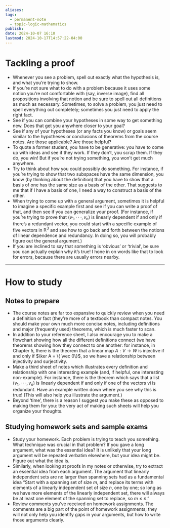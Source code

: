 ```yaml
---
aliases: 
tags:
  - permanent-note
  - topic-logic-mathematics
publish: 
date: 2024-10-07 16:10
lastmod: 2024-10-17T14:57:22-04:00
---
```

# Tackling a proof

- Whenever you see a problem, spell out exactly what the hypothesis is, and what you’re trying to show. 
- If you’re not sure what to do with a problem because it uses some notion you’re not comfortable with (say, inverse image), find all propositions involving that notion and be sure to spell out all definitions as much as necessary. Sometimes, to solve a problem, you just need to spell everything out completely; sometimes you just need to apply the right fact. 
- See if you can combine your hypotheses in some way to get something new. Does that get you anywhere closer to your goal? 
- See if any of your hypotheses (or any facts you know) or goals seem similar to the hypotheses or conclusions of theorems from the course notes. Are those applicable? Are those helpful? 
- To quote a former student, you have to be generative: you have to come up with ideas and see if they work. If they don’t, you scrap them. If they do, you win! But if you’re not trying something, you won’t get much anywhere. 
- Try to think about how you could possibly do something. For instance, if you’re trying to show that two subspaces have the same dimension, you know (by thinking about the definition) that you have to show that a basis of one has the same size as a basis of the other. That suggests to me that if I have a basis of one, I need a way to construct a basis of the other. 
- When trying to come up with a general argument, sometimes it is helpful to imagine a specific example first and see if you can write a proof of that, and then see if you can generalize your proof. (For instance, if you’re trying to prove that $(v_1, · · · , v_n)$ is linearly dependent if and only if there’s a redundant vector, you could start with a specific example of five vectors in $\mathbb  R^3$ and see how to go back and forth between the notions of linear dependence and redundancy. In doing so, you will probably figure out the general argument.)
- If you are inclined to say that something is ‘obvious’ or ‘trivial’, be sure you can actually explain why it’s true! I hone in on words like that to look for errors, because there are usually errors nearby.

---

# How to study
## Notes to prepare
- The course notes are far too expansive to quickly review when you need a definition or fact (they’re more of a textbook than compact notes. You should make your own much more concise notes, including definitions and major (frequently used) theorems, which is much faster to scan.
- In addition to your reference sheet, I also encourage you to make a flowchart showing how all the different definitions connect (we have theorems showing how they connect to one another: for instance, in Chapter 5, there is the theorem that a linear map $A : V \to W$ is injective if and only if  $\ker A = \{ \vec 0\}$, so we have a relationship between injectivity and surjectivity. 
- Make a third sheet of notes which illustrates every definition and relationship with one interesting example (and, if helpful, one interesting non-example). For instance, there is the theorem which says that a list $(v_1, · · · , v_n)$ is linearly dependent if and only if one of the vectors vi is redundant. Have an example written down where you see why this is true! (This will also help you illustrate the argument.) 
- Beyond ‘time’, there is a reason I suggest you make these as opposed to making them for you: the very act of making such sheets will help you organize your thoughts.

## Studying homework sets and sample exams
- Study your homework. Each problem is trying to teach you something. What technique was crucial in that problem? If you gave a long argument, what was the essential idea? It is unlikely that your long argument will be repeated verbatim elsewhere, but your idea might be. Figure out what the idea is. 
- Similarly, when looking at proofs in my notes or otherwise, try to extract an essential idea from each argument. The argument that linearly independent sets are no larger than spanning sets had as a fundamental idea “Start with a spanning set of size $m$, and replace its terms with elements of a linearly independent set of size $n$, one by one; so long as we have more elements of the linearly independent set, there will always be at least one element of the spanning set to replace, so $m \leq n$.” 
- Review comments you’ve received on homework assignments. The comments are a big part of the point of homework assignments; they will not only help you identify gaps in your arguments, but how to write those arguments clearly.